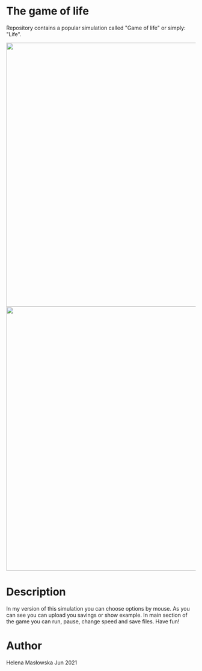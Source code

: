 # The game of life
Repository contains a popular simulation called "Game of life" or simply: "Life".
<div align="center">
  <img src="https://user-images.githubusercontent.com/44245185/222738790-4b05b8d5-282d-4fdd-94a5-270646ff54c8.png" width=700>
  <img src="https://user-images.githubusercontent.com/44245185/222739265-2d3ed3d4-2a40-4321-bce3-37df14b558fb.png" width=700>
<div/>

<div align="left">

# Description
In my version of this simulation you can choose options by mouse. As you can see you can upload you savings or show example. In main section of the game you can run, pause, change speed and save files. Have fun!

# Author
Helena Masłowska Jun 2021
